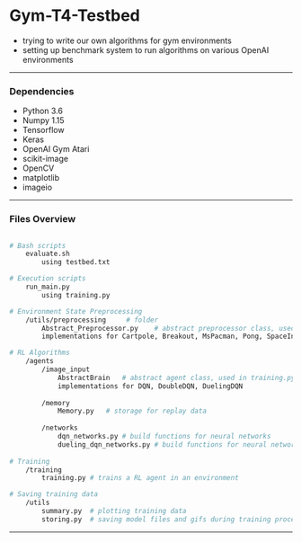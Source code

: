 # Gym-T4-Testbed

- trying to write our own algorithms for gym environments
- setting up benchmark system to run algorithms on various OpenAI environments
----------------
### Dependencies 

- Python 3.6
- Numpy 1.15
- Tensorflow 
- Keras
- OpenAI Gym Atari
- scikit-image
- OpenCV
- matplotlib
- imageio

----------------
### Files Overview

``` bash

# Bash scripts
    evaluate.sh
        using testbed.txt

# Execution scripts 
    run_main.py
        using training.py

# Environment State Preprocessing
    /utils/preprocessing     # folder
        Abstract_Preprocessor.py    # abstract preprocessor class, used in training.py
        implementations for Cartpole, Breakout, MsPacman, Pong, SpaceInvaders

# RL Algorithms
    /agents
        /image_input
            AbstractBrain   # abstract agent class, used in training.py
            implementations for DQN, DoubleDQN, DuelingDQN
        
        /memory
            Memory.py   # storage for replay data
            
        /networks
            dqn_networks.py # build functions for neural networks
            dueling_dqn_networks.py # build functions for neural networks with split layer
            
# Training
    /training
        training.py # trains a RL agent in an environment

# Saving training data
    /utils
        summary.py  # plotting training data
        storing.py  # saving model files and gifs during training process


```



----------------
